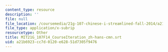 ```yaml
---
content_type: resource
description: ''
file: null
file_location: /coursemedia/21g-107-chinese-i-streamlined-fall-2014/a21b6923cc7d0120e62851d7305f9476_MIT21G_107F14_CourseIteration_zh-hans-cmn.srt
file_type: application/x-subrip
resourcetype: Other
title: MIT21G_107F14_CourseIteration_zh-hans-cmn.srt
uid: a21b6923-cc7d-0120-e628-51d7305f9476
---
```

